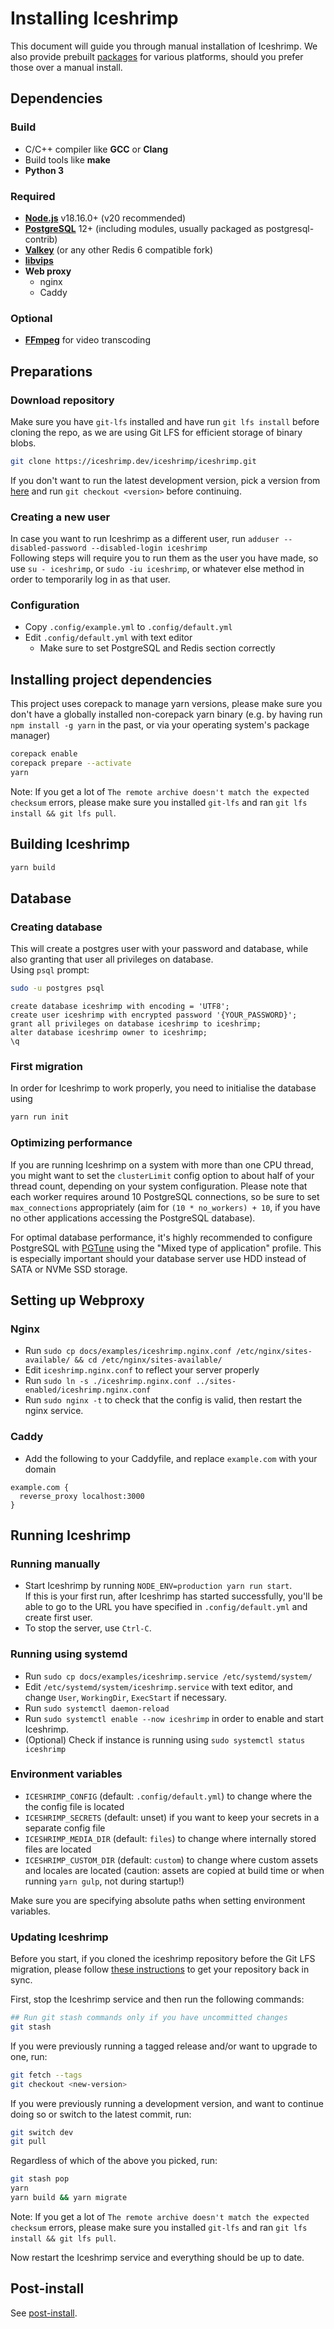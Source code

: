# Installing Iceshrimp

This document will guide you through manual installation of Iceshrimp. We also provide prebuilt [packages](/iceshrimp/packaging) for various platforms, should you prefer those over a manual install.

## Dependencies

### Build

- C/C++ compiler like **GCC** or **Clang**
- Build tools like **make**
- **Python 3**

### Required

- [**Node.js**](https://nodejs.org) v18.16.0+ (v20 recommended)
- [**PostgreSQL**](https://www.postgresql.org/) 12+ (including modules, usually packaged as postgresql-contrib)
- [**Valkey**](https://valkey.io/) (or any other Redis 6 compatible fork)
- [**libvips**](https://www.libvips.org/)
- **Web proxy**
  - nginx
  - Caddy
  
### Optional

- [**FFmpeg**](https://ffmpeg.org/) for video transcoding

## Preparations

### Download repository

Make sure you have `git-lfs` installed and have run `git lfs install` before cloning the repo, as we are using Git LFS for efficient storage of binary blobs.

```sh
git clone https://iceshrimp.dev/iceshrimp/iceshrimp.git
```

If you don't want to run the latest development version, pick a version from [here](https://iceshrimp.dev/iceshrimp/iceshrimp/releases) and run `git checkout <version>` before continuing.

### Creating a new user

In case you want to run Iceshrimp as a different user, run `adduser --disabled-password --disabled-login iceshrimp`  
Following steps will require you to run them as the user you have made, so use `su - iceshrimp`, or `sudo -iu iceshrimp`, or whatever else method in order to temporarily log in as that user. 

### Configuration

- Copy `.config/example.yml` to `.config/default.yml`
- Edit `.config/default.yml` with text editor
	- Make sure to set PostgreSQL and Redis section correctly

## Installing project dependencies

This project uses corepack to manage yarn versions, please make sure you don't have a globally installed non-corepack yarn binary (e.g. by having run `npm install -g yarn` in the past, or via your operating system's package manager)

```sh
corepack enable
corepack prepare --activate
yarn
```

Note: If you get a lot of `The remote archive doesn't match the expected checksum` errors, please make sure you installed `git-lfs` and ran `git lfs install && git lfs pull`.

## Building Iceshrimp

```sh
yarn build
```
## Database

### Creating database

This will create a postgres user with your password and database, while also granting that user all privileges on database.  
Using `psql` prompt:
```sh
sudo -u postgres psql
```
```postgresql
create database iceshrimp with encoding = 'UTF8';
create user iceshrimp with encrypted password '{YOUR_PASSWORD}';
grant all privileges on database iceshrimp to iceshrimp;
alter database iceshrimp owner to iceshrimp;
\q
```

### First migration

In order for Iceshrimp to work properly, you need to initialise the database using
```bash
yarn run init
```

### Optimizing performance

If you are running Iceshrimp on a system with more than one CPU thread, you might want to set the `clusterLimit` config option to about half of your thread count, depending on your system configuration. Please note that each worker requires around 10 PostgreSQL connections, so be sure to set `max_connections` appropriately (aim for `(10 * no_workers) + 10`, if you have no other applications accessing the PostgreSQL database).

For optimal database performance, it's highly recommended to configure PostgreSQL with [PGTune](https://pgtune.leopard.in.ua/) using the "Mixed type of application" profile. This is especially important should your database server use HDD instead of SATA or NVMe SSD storage.

## Setting up Webproxy

### Nginx

- Run `sudo cp docs/examples/iceshrimp.nginx.conf /etc/nginx/sites-available/ && cd /etc/nginx/sites-available/`
- Edit `iceshrimp.nginx.conf` to reflect your server properly
- Run `sudo ln -s ./iceshrimp.nginx.conf ../sites-enabled/iceshrimp.nginx.conf`
- Run `sudo nginx -t` to check that the config is valid, then restart the nginx service.

### Caddy

- Add the following to your Caddyfile, and replace `example.com` with your domain
```
example.com {
  reverse_proxy localhost:3000
}
```

## Running Iceshrimp

### Running manually

- Start Iceshrimp by running `NODE_ENV=production yarn run start`.  
If this is your first run, after Iceshrimp has started successfully, you'll be able to go to the URL you have specified in `.config/default.yml` and create first user.  
- To stop the server, use `Ctrl-C`.

### Running using systemd

- Run `sudo cp docs/examples/iceshrimp.service /etc/systemd/system/`
- Edit `/etc/systemd/system/iceshrimp.service` with text editor, and change `User`, `WorkingDir`, `ExecStart` if necessary.
- Run `sudo systemctl daemon-reload`
- Run `sudo systemctl enable --now iceshrimp` in order to enable and start Iceshrimp.
- (Optional) Check if instance is running using `sudo systemctl status iceshrimp`

### Environment variables
- `ICESHRIMP_CONFIG` (default: `.config/default.yml`) to change where the the config file is located
- `ICESHRIMP_SECRETS` (default: unset) if you want to keep your secrets in a separate config file
- `ICESHRIMP_MEDIA_DIR` (default: `files`) to change where internally stored files are located
- `ICESHRIMP_CUSTOM_DIR` (default: `custom`) to change where custom assets and locales are located (caution: assets are copied at build time or when running `yarn gulp`, not during startup!)

Make sure you are specifying absolute paths when setting environment variables.

### Updating Iceshrimp

Before you start, if you cloned the iceshrimp repository before the Git LFS migration, please follow [these instructions](https://iceshrimp.dev/iceshrimp/iceshrimp/wiki/Git-LFS#fixing-up-a-preexisting-cloned-repo) to get your repository back in sync.

First, stop the Iceshrimp service and then run the following commands:

```sh
## Run git stash commands only if you have uncommitted changes
git stash
```

If you were previously running a tagged release and/or want to upgrade to one, run:
```sh
git fetch --tags
git checkout <new-version>
```

If you were previously running a development version, and want to continue doing so or switch to the latest commit, run:
```sh
git switch dev
git pull
```

Regardless of which of the above you picked, run:
```sh
git stash pop
yarn
yarn build && yarn migrate
```

Note: If you get a lot of `The remote archive doesn't match the expected checksum` errors, please make sure you installed `git-lfs` and ran `git lfs install && git lfs pull`.

Now restart the Iceshrimp service and everything should be up to date.

## Post-install

See [post-install](post-install.md).
